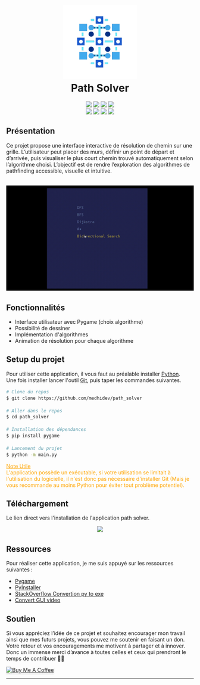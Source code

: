 
<h1 align="center">
  <br>
    <img src="images/logo.png" width="200">
  <br>
  Path Solver
  <br>
</h1>

<!-- Badges -->
<p align="center">
    <!-- Informations projet -->
    <img src="https://img.shields.io/badge/version-1.0-00994C">
    <img src="https://img.shields.io/badge/python-3.13.5-f5e042?logo=python">
    <img src="https://badgen.net/github/branches/medhidev/path_solver?color=FAA627">
    <img src="https://img.shields.io/github/license/medhidev/path_solver">
    <br>
    <!-- Statistiques projet -->
    <img src="https://img.shields.io/github/v/release/medhidev/path_solver">
    <img src="https://img.shields.io/github/stars/medhidev/path_solver">
    <img src="https://img.shields.io/github/watchers/medhidev/path_solver">
    <img src="https://img.shields.io/github/issues/medhidev/path_solver">
</p>

## Présentation

Ce projet propose une interface interactive de résolution de chemin sur une grille. L’utilisateur peut placer des murs, définir un point de départ et d’arrivée, puis visualiser le plus court chemin trouvé automatiquement selon l’algorithme choisi. L’objectif est de rendre l’exploration des algorithmes de pathfinding accessible, visuelle et intuitive.
<br><br>

<!-- Image de presentation -->
<p align="center">
    <img src="presentation/presentation.gif">
<p>

## Fonctionnalités

-  Interface utilisateur avec Pygame (choix algorithme)
- Possibilité de dessiner
- Implémentation d'algorithmes
- Animation de résolution pour chaque algorithme

## Setup du projet

Pour utiliser cette application, il vous faut au préalable installer [Python](https://www.python.org/downloads/).<br>
Une fois installer lancer l'outil [Git](https://git-scm.com), puis taper les commandes suivantes.

```bash
# Clone du repos
$ git clone https://github.com/medhidev/path_solver

# Aller dans le repos
$ cd path_solver

# Installation des dépendances
$ pip install pygame

# Lancement du projet
$ python -m main.py

```

<!-- Informations -->
<label style='color:orange'>
  <u>Note Utile</u> <br>
  L'application possède un exécutable, si votre utilisation se limitait à l'utilisation du logicielle, il n'est donc pas nécessaire d'installer Git (Mais je vous recommande au moins Python pour éviter tout problème potentiel).
</label>


## Téléchargement

Le lien direct vers l'installation de l'application path solver.
<p align="center">
    <a href="https://github.com/medhidev/path_solver/releases/download/alpha/Path_Solver.exe">
      <img src="https://img.shields.io/badge/T%C3%A9l%C3%A9charger Path Solver-00994C?style=for-the-badge">
    </a>
</p>

## Ressources

Pour réaliser cette application, je me suis appuyé sur les ressources suivantes :
- [Pygame](https://www.pygame.org/docs/)
- [PyInstaller](https://pyinstaller.org/en/stable/)
- [StackOverflow Convertion py to exe](https://stackoverflow.com/questions/31836104/pyinstaller-and-onefile-how-to-include-an-image-in-the-exe-file)
- [Convert GUI video](https://www.youtube.com/watch?v=p3tSLatmGvU/)


## Soutien

Si vous appréciez l’idée de ce projet et souhaitez encourager mon travail ainsi que mes futurs projets, vous pouvez me soutenir en faisant un don. Votre retour et vos encouragements me motivent à partager et à innover.
Donc un immense merci d’avance à toutes celles et ceux qui prendront le temps de contribuer 🙏✨

<a href="http://coff.ee/medhidev" target="_blank"><img src="https://github.com/amitmerchant1990/electron-markdownify/raw/master/app/img/bmc-button.png" alt="Buy Me A Coffee" style="height: 41px !important;width: 174px !important;box-shadow: 0px 3px 2px 0px rgba(190, 190, 190, 0.5) !important;-webkit-box-shadow: 0px 3px 2px 0px rgba(190, 190, 190, 0.5) !important;" ></a>

---
